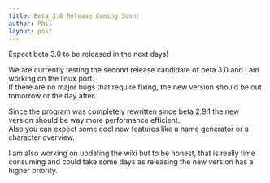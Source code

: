 ```yaml
---
title: Beta 3.0 Release Coming Soon!
author: Phil
layout: post
---
```


Expect beta 3.0 to be released in the next days!

We are currently testing the second release candidate of beta 3.0 and I am working on the linux port.  
If there are no major bugs that require fixing, the new version should be out tomorrow or the day after.

Since the program was completely rewritten since beta 2.9.1 the new version should be way more performance efficient.  
Also you can expect some cool new features like a name generator or a character overview.  

I am also working on updating the wiki but to be honest, that is really time consuming and could take some days as releasing the new version has a higher priority.
